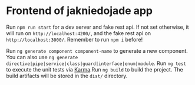 # Frontend of jakniedojade app

Run `npm run start` for a dev server and fake rest api. If not set otherwise, it will run on `http://localhost:4200/`, and the fake rest api on `http://localhost:3000/`. Remember to run `npm i` before!

Run `ng generate component component-name` to generate a new component.
You can also use `ng generate directive|pipe|service|class|guard|interface|enum|module`.
Run `ng test` to execute the unit tests via [Karma](https://karma-runner.github.io).Run `ng build` to build the project. The build artifacts will be stored in the `dist/` directory.
